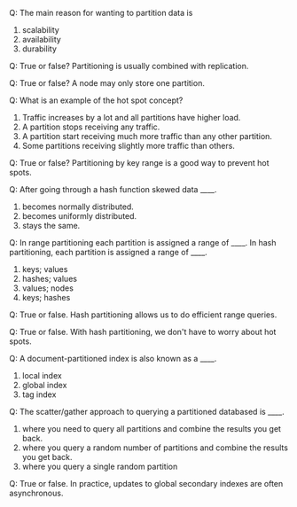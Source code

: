 Q: The main reason for wanting to partition data is
1. scalability
2. availability
3. durability

Q: True or false? Partitioning is usually combined with replication.

Q: True or false? A node may only store one partition.

Q: What is an example of the hot spot concept?
1. Traffic increases by a lot and all partitions have higher load.
2. A partition stops receiving any traffic.
3. A partition start receiving much more traffic than any other partition.
4. Some partitions receiving slightly more traffic than others.

Q: True or false? Partitioning by key range is a good way to prevent hot spots.

Q: After going through a hash function skewed data ____.
1. becomes normally distributed.
2. becomes uniformly distributed.
3. stays the same.

Q: In range partitioning each partition is assigned a range of ____. In hash partitioning,
each partition is assigned a range of ____.
1. keys; values
2. hashes; values
3. values; nodes
4. keys; hashes

Q: True or false. Hash partitioning allows us to do efficient range queries.

Q: True or false. With hash partitioning, we don't have to worry about hot spots.

Q: A document-partitioned index is also known as a ____.
1. local index
2. global index
3. tag index

Q: The scatter/gather approach to querying a partitioned databased is ____.
1. where you need to query all partitions and combine the results you get back.
2. where you query a random number of partitions and combine the results you get back.
3. where you query a single random partition

Q: True or false. In practice, updates to global secondary indexes are often asynchronous.



